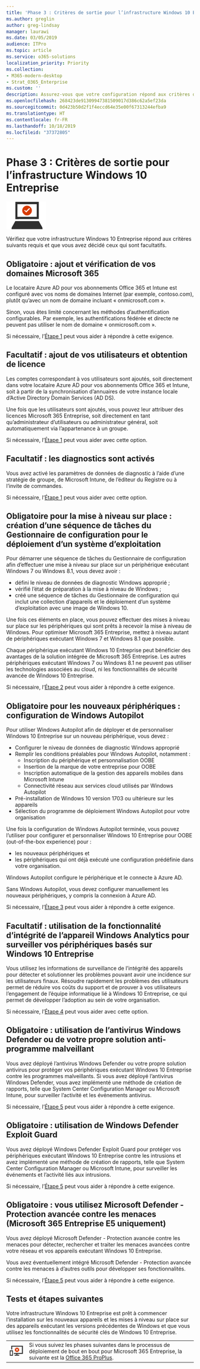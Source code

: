 ```yaml
---
title: 'Phase 3 : Critères de sortie pour l’infrastructure Windows 10 Entreprise'
ms.author: greglin
author: greg-lindsay
manager: laurawi
ms.date: 03/05/2019
audience: ITPro
ms.topic: article
ms.service: o365-solutions
localization_priority: Priority
ms.collection:
- M365-modern-desktop
- Strat_O365_Enterprise
ms.custom: ''
description: Assurez-vous que votre configuration répond aux critères de Microsoft 365 Entreprise pour Windows 10 Entreprise.
ms.openlocfilehash: 268423de91309947381509017d386c62a5ef23da
ms.sourcegitcommit: 0d423b50d2f1f4eccd64e35e00f67313244efba9
ms.translationtype: HT
ms.contentlocale: fr-FR
ms.lasthandoff: 10/18/2019
ms.locfileid: "37372805"
---
```

# <a name="phase-3-windows-10-enterprise-infrastructure-exit-criteria"></a>Phase 3 : Critères de sortie pour l’infrastructure Windows 10 Entreprise

![Phase 3 : Windows 10 Entreprise](./media/deploy-foundation-infrastructure/win10enterprise_icon-small.png)

Vérifiez que votre infrastructure Windows 10 Entreprise répond aux critères suivants requis et que vous avez décidé ceux qui sont facultatifs.

<a name="crit-windows10-step1"></a>
## <a name="required-your-microsoft-365-domains-are-added-and-verified"></a>Obligatoire : ajout et vérification de vos domaines Microsoft 365

Le locataire Azure AD pour vos abonnements Office 365 et Intune est configuré avec vos noms de domaines Internet (par exemple, contoso.com), plutôt qu’avec un nom de domaine incluant « onmicrosoft.com ». 

Sinon, vous êtes limité concernant les méthodes d’authentification configurables. Par exemple, les authentifications fédérée et directe ne peuvent pas utiliser le nom de domaine « onmicrosoft.com ».

Si nécessaire, l’[Étape 1](windows10-prepare-your-org.md) peut vous aider à répondre à cette exigence.

## <a name="optional-your-users-are-added-and-licensed"></a>Facultatif : ajout de vos utilisateurs et obtention de licence

Les comptes correspondant à vos utilisateurs sont ajoutés, soit directement dans votre locataire Azure AD pour vos abonnements Office 365 et Intune, soit à partir de la synchronisation d’annuaires de votre instance locale d’Active Directory Domain Services (AD DS).

Une fois que les utilisateurs sont ajoutés, vous pouvez leur attribuer des licences Microsoft 365 Entreprise, soit directement en tant qu’administrateur d’utilisateurs ou administrateur général, soit automatiquement via l’appartenance à un groupe.

Si nécessaire, l’[Étape 1](windows10-prepare-your-org.md) peut vous aider avec cette option.

## <a name="optional-diagnostics-are-enabled"></a>Facultatif : les diagnostics sont activés

Vous avez activé les paramètres de données de diagnostic à l’aide d’une stratégie de groupe, de Microsoft Intune, de l’éditeur du Registre ou à l’invite de commandes.

Si nécessaire, l’[Étape 1](windows10-prepare-your-org.md) peut vous aider avec cette option.

<a name="crit-windows10-step2"></a>
## <a name="required-for-in-place-upgrade-created-a-configuration-manager-task-sequence-for-an-operating-system-deployment"></a>Obligatoire pour la mise à niveau sur place : création d’une séquence de tâches du Gestionnaire de configuration pour le déploiement d’un système d’exploitation

Pour démarrer une séquence de tâches du Gestionnaire de configuration afin d’effectuer une mise à niveau sur place sur un périphérique exécutant Windows 7 ou Windows 8.1, vous devez avoir :

- défini le niveau de données de diagnostic Windows approprié ;
- vérifié l’état de préparation à la mise à niveau de Windows ;
- créé une séquence de tâches du Gestionnaire de configuration qui inclut une collection d’appareils et le déploiement d’un système d’exploitation avec une image de Windows 10.

Une fois ces éléments en place, vous pouvez effectuer des mises à niveau sur place sur les périphériques qui sont prêts à recevoir la mise à niveau de Windows. Pour optimiser Microsoft 365 Entreprise, mettez à niveau autant de périphériques exécutant Windows 7 et Windows 8.1 que possible. 

Chaque périphérique exécutant Windows 10 Entreprise peut bénéficier des avantages de la solution intégrée de Microsoft 365 Entreprise. Les autres périphériques exécutant Windows 7 ou Windows 8.1 ne peuvent pas utiliser les technologies associées au cloud, ni les fonctionnalités de sécurité avancée de Windows 10 Entreprise.

Si nécessaire, l’[Étape 2](windows10-deploy-inplaceupgrade.md) peut vous aider à répondre à cette exigence.

<a name="crit-windows10-step3"></a>
## <a name="required-for-new-devices-configured-windows-autopilot"></a>Obligatoire pour les nouveaux périphériques : configuration de Windows Autopilot

Pour utiliser Windows Autopilot afin de déployer et de personnaliser Windows 10 Entreprise sur un nouveau périphérique, vous devez :

- Configurer le niveau de données de diagnostic Windows approprié
- Remplir les conditions préalables pour Windows Autopilot, notamment :
   - Inscription du périphérique et personnalisation OOBE
   - Insertion de la marque de votre entreprise pour OOBE
   - Inscription automatique de la gestion des appareils mobiles dans Microsoft Intune
   - Connectivité réseau aux services cloud utilisés par Windows Autopilot
- Pré-installation de Windows 10 version 1703 ou ultérieure sur les appareils
- Sélection du programme de déploiement Windows Autopilot pour votre organisation

Une fois la configuration de Windows Autopilot terminée, vous pouvez l’utiliser pour configurer et personnaliser Windows 10 Entreprise pour OOBE (out-of-the-box experience) pour :

- les nouveaux périphériques et
- les périphériques qui ont déjà exécuté une configuration prédéfinie dans votre organisation. 

Windows Autopilot configure le périphérique et le connecte à Azure AD.

Sans Windows Autopilot, vous devez configurer manuellement les nouveaux périphériques, y compris la connexion à Azure AD.

Si nécessaire, l’[Étape 3](windows10-deploy-autopilot.md) peut vous aider à répondre à cette exigence.

<a name="crit-windows10-step4"></a>
## <a name="optional-you-are-using-windows-analytics-device-health-to-monitor-your-windows-10-enterprise-based-devices"></a>Facultatif : utilisation de la fonctionnalité d’intégrité de l’appareil Windows Analytics pour surveiller vos périphériques basés sur Windows 10 Entreprise

Vous utilisez les informations de surveillance de l’intégrité des appareils pour détecter et solutionner les problèmes pouvant avoir une incidence sur les utilisateurs finaux. Résoudre rapidement les problèmes des utilisateurs permet de réduire vos coûts du support et de prouver à vos utilisateurs l’engagement de l’équipe informatique lié à Windows 10 Entreprise, ce qui permet de développer l’adoption au sein de votre organisation. 

Si nécessaire, l’[Étape 4](windows10-enable-windows-analytics.md) peut vous aider avec cette option.

<a name="crit-windows10-step5a"></a>
## <a name="required-you-are-using-windows-defender-antivirus-or-your-own-antimalware-solution"></a>Obligatoire : utilisation de l’antivirus Windows Defender ou de votre propre solution anti-programme malveillant

Vous avez déployé l’antivirus Windows Defender ou votre propre solution antivirus pour protéger vos périphériques exécutant Windows 10 Entreprise contre les programmes malveillants. Si vous avez déployé l’antivirus Windows Defender, vous avez implémenté une méthode de création de rapports, telle que System Center Configuration Manager ou Microsoft Intune, pour surveiller l’activité et les événements antivirus.

Si nécessaire, l’[Étape 5](windows10-enable-security-features.md#windows10-sec-av) peut vous aider à répondre à cette exigence.

<a name="crit-windows10-step5b"></a>
## <a name="required-you-are-using-windows-defender-exploit-guard"></a>Obligatoire : utilisation de Windows Defender Exploit Guard

Vous avez déployé Windows Defender Exploit Guard pour protéger vos périphériques exécutant Windows 10 Entreprise contre les intrusions et avez implémenté une méthode de création de rapports, telle que System Center Configuration Manager ou Microsoft Intune, pour surveiller les événements et l’activité liés aux intrusions.

Si nécessaire, l’[Étape 5](windows10-enable-security-features.md#windows10-sec-eg) peut vous aider à répondre à cette exigence.

<a name="crit-windows10-step5c"></a>
## <a name="required-you-are-using-microsoft-defender-advanced-threat-protection-microsoft-365-enterprise-e5-only"></a>Obligatoire : vous utilisez Microsoft Defender - Protection avancée contre les menaces (Microsoft 365 Entreprise E5 uniquement)

Vous avez déployé Microsoft Defender - Protection avancée contre les menaces pour détecter, rechercher et traiter les menaces avancées contre votre réseau et vos appareils exécutant Windows 10 Entreprise. 

Vous avez éventuellement intégré Microsoft Defender - Protection avancée contre les menaces à d’autres outils pour développer ses fonctionnalités.

Si nécessaire, l’[Étape 5](windows10-enable-security-features.md#windows10-sec-atp) peut vous aider à répondre à cette exigence.

## <a name="results-and-next-steps"></a>Tests et étapes suivantes

Votre infrastructure Windows 10 Entreprise est prêt à commencer l’installation sur les nouveaux appareils et les mises à niveau sur place sur des appareils exécutant les versions précédentes de Windows et que vous utilisez les fonctionnalités de sécurité clés de Windows 10 Entreprise.

|||
|:-------|:-----|
|![Phase 4 : Office 365 ProPlus](./media/deploy-foundation-infrastructure/O365proplus_icon-small.png)| Si vous suivez les phases suivantes dans le processus de déploiement de bout en bout pour Microsoft 365 Entreprise, la suivante est la [Office 365 ProPlus](office365proplus-infrastructure.md). |
